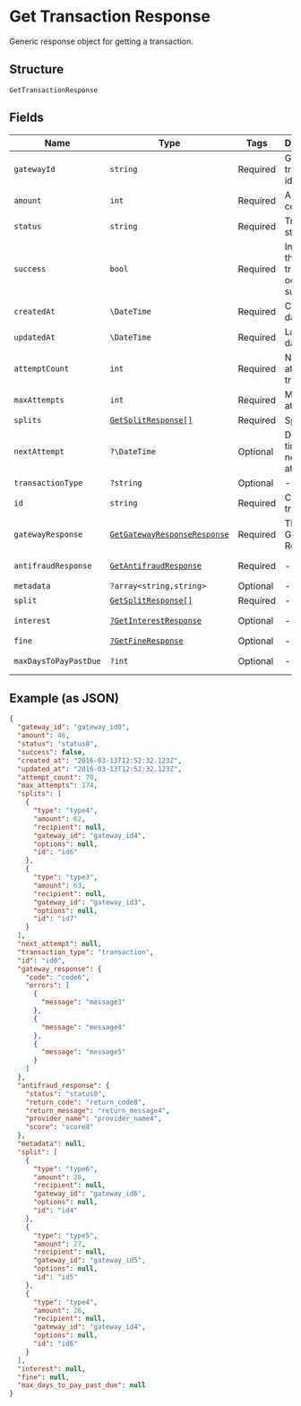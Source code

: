 
# Get Transaction Response

Generic response object for getting a transaction.

## Structure

`GetTransactionResponse`

## Fields

| Name | Type | Tags | Description | Getter | Setter |
|  --- | --- | --- | --- | --- | --- |
| `gatewayId` | `string` | Required | Gateway transaction id | getGatewayId(): string | setGatewayId(string gatewayId): void |
| `amount` | `int` | Required | Amount in cents | getAmount(): int | setAmount(int amount): void |
| `status` | `string` | Required | Transaction status | getStatus(): string | setStatus(string status): void |
| `success` | `bool` | Required | Indicates if the transaction ocurred successfuly | getSuccess(): bool | setSuccess(bool success): void |
| `createdAt` | `\DateTime` | Required | Creation date | getCreatedAt(): \DateTime | setCreatedAt(\DateTime createdAt): void |
| `updatedAt` | `\DateTime` | Required | Last update date | getUpdatedAt(): \DateTime | setUpdatedAt(\DateTime updatedAt): void |
| `attemptCount` | `int` | Required | Number of attempts tried | getAttemptCount(): int | setAttemptCount(int attemptCount): void |
| `maxAttempts` | `int` | Required | Max attempts | getMaxAttempts(): int | setMaxAttempts(int maxAttempts): void |
| `splits` | [`GetSplitResponse[]`](../../doc/models/get-split-response.md) | Required | Splits | getSplits(): array | setSplits(array splits): void |
| `nextAttempt` | `?\DateTime` | Optional | Date and time of the next attempt | getNextAttempt(): ?\DateTime | setNextAttempt(?\DateTime nextAttempt): void |
| `transactionType` | `?string` | Optional | - | getTransactionType(): ?string | setTransactionType(?string transactionType): void |
| `id` | `string` | Required | Código da transação | getId(): string | setId(string id): void |
| `gatewayResponse` | [`GetGatewayResponseResponse`](../../doc/models/get-gateway-response-response.md) | Required | The Gateway Response | getGatewayResponse(): GetGatewayResponseResponse | setGatewayResponse(GetGatewayResponseResponse gatewayResponse): void |
| `antifraudResponse` | [`GetAntifraudResponse`](../../doc/models/get-antifraud-response.md) | Required | - | getAntifraudResponse(): GetAntifraudResponse | setAntifraudResponse(GetAntifraudResponse antifraudResponse): void |
| `metadata` | `?array<string,string>` | Optional | - | getMetadata(): ?array | setMetadata(?array metadata): void |
| `split` | [`GetSplitResponse[]`](../../doc/models/get-split-response.md) | Required | - | getSplit(): array | setSplit(array split): void |
| `interest` | [`?GetInterestResponse`](../../doc/models/get-interest-response.md) | Optional | - | getInterest(): ?GetInterestResponse | setInterest(?GetInterestResponse interest): void |
| `fine` | [`?GetFineResponse`](../../doc/models/get-fine-response.md) | Optional | - | getFine(): ?GetFineResponse | setFine(?GetFineResponse fine): void |
| `maxDaysToPayPastDue` | `?int` | Optional | - | getMaxDaysToPayPastDue(): ?int | setMaxDaysToPayPastDue(?int maxDaysToPayPastDue): void |

## Example (as JSON)

```json
{
  "gateway_id": "gateway_id0",
  "amount": 46,
  "status": "status8",
  "success": false,
  "created_at": "2016-03-13T12:52:32.123Z",
  "updated_at": "2016-03-13T12:52:32.123Z",
  "attempt_count": 70,
  "max_attempts": 174,
  "splits": [
    {
      "type": "type4",
      "amount": 62,
      "recipient": null,
      "gateway_id": "gateway_id4",
      "options": null,
      "id": "id6"
    },
    {
      "type": "type3",
      "amount": 63,
      "recipient": null,
      "gateway_id": "gateway_id3",
      "options": null,
      "id": "id7"
    }
  ],
  "next_attempt": null,
  "transaction_type": "transaction",
  "id": "id0",
  "gateway_response": {
    "code": "code6",
    "errors": [
      {
        "message": "message3"
      },
      {
        "message": "message4"
      },
      {
        "message": "message5"
      }
    ]
  },
  "antifraud_response": {
    "status": "status0",
    "return_code": "return_code8",
    "return_message": "return_message4",
    "provider_name": "provider_name4",
    "score": "score8"
  },
  "metadata": null,
  "split": [
    {
      "type": "type6",
      "amount": 28,
      "recipient": null,
      "gateway_id": "gateway_id6",
      "options": null,
      "id": "id4"
    },
    {
      "type": "type5",
      "amount": 27,
      "recipient": null,
      "gateway_id": "gateway_id5",
      "options": null,
      "id": "id5"
    },
    {
      "type": "type4",
      "amount": 26,
      "recipient": null,
      "gateway_id": "gateway_id4",
      "options": null,
      "id": "id6"
    }
  ],
  "interest": null,
  "fine": null,
  "max_days_to_pay_past_due": null
}
```

